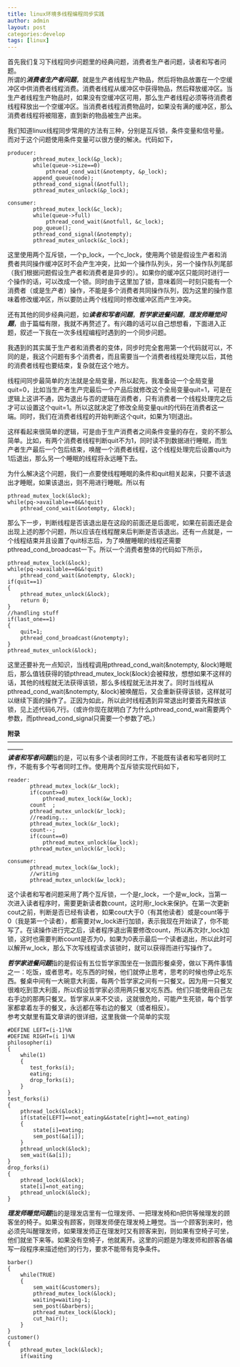 ```yaml
---
title: linux环境多线程编程同步实践
author: admin
layout: post
categories:develop
tags: [linux]
---
```

 

首先我们复习下线程同步问题里的经典问题，消费者生产者问题，读者和写者问题。  
所谓的***消费者生产者问题***，就是生产者线程生产物品，然后将物品放置在一个空缓冲区中供消费者线程消费。消费者线程从缓冲区中获得物品，然后释放缓冲区。当生产者线程生产物品时，如果没有空缓冲区可用，那么生产者线程必须等待消费者线程释放出一个空缓冲区。当消费者线程消费物品时，如果没有满的缓冲区，那么消费者线程将被阻塞，直到新的物品被生产出来。

我们知道linux线程同步常用的方法有三种，分别是互斥锁，条件变量和信号量。而对于这个问题使用条件变量可以很方便的解决。代码如下，



    producer:
        	pthread_mutex_lock(&p_lock);
    		while(queue->size==0)
    			pthread_cond_wait(&notempty, &p_lock);
    		append_queue(node);
    		pthread_cond_signal(&notfull);
    		pthread_mutex_unlock(&p_lock);
    
    consumer:
    		pthread_mutex_lock(&c_lock);
    		while(queue->full)
    			pthread_cond_wait(&notfull, &c_lock);
    		pop_queue();
    		pthread_cond_signal(&notempty);
    		pthread_mutex_unlock(&c_lock);

这里使用两个互斥锁，一个p\_lock，一个c\_lock，使用两个锁是假设生产者和消费者共同操作缓冲区时不会产生冲突，比如一个操作队列头，另一个操作队列尾部（我们根据问题假设生产者和消费者是异步的）。如果你的缓冲区只能同时进行一个操作的话，可以改成一个锁。同时由于这里加了锁，意味着同一时刻只能有一个消费者（或是生产者）操作，不能是多个消费者共同操作队列，因为这里的操作意味着修改缓冲区，所以要防止两个线程同时修改缓冲区而产生冲突。

还有其他的同步经典问题，如***读者和写者问题***，***哲学家进餐问题***，***理发师睡觉问题***，由于篇幅有限，我就不再赘述了。有兴趣的话可以自己想想看，下面进入正题，叙述一下我在一次多线程编程时遇到的一个同步问题。  
 
我遇到的其实属于生产者和消费者的变体，同步时完全套用第一个代码就可以，不同的是，我这个问题有多个消费者，而且需要当一个消费者线程处理完以后，其他的消费者线程也要结束，复杂就在这个地方。

线程间同步最简单的方法就是全局变量，所以起先，我准备设一个全局变量quit=0，比如当生产者生产完最后一个产品后就修改这个全局变量quit=1，可是在逻辑上这讲不通，因为退出与否的逻辑在消费者，只有消费者一个线程处理完之后才可以设置这个quit=1。所以这就决定了修改全局变量quit的代码在消费者这一端。同时，我们在消费者线程的开始判断这个quit，如果为1则退出。

这样看起来很简单的逻辑，可是由于生产消费者之间条件变量的存在，变的不那么简单。比如，有两个消费者线程判断quit不为1，同时读不到数据进行睡眠，而生产者生产最后一个包后结束，唤醒一个消费者线程，这个线程处理完后设置quit为1后退出，那么另一个睡眠的线程将永远睡下去。

为什么解决这个问题，我们一点要使线程睡眠的条件和quit相关起来，只要不该退出才睡眠，如果该退出，则不用进行睡眠。所以有

    pthread_mutex_lock(&lock);
    while(pq->available==0&&!quit)
        pthread_cond_wait(&notempty, &lock);
    

那么下一步，判断线程是否该退出是在这段的前面还是后面呢，如果在前面还是会出现上述的那个问题，所以应该在线程醒来后判断是否该退出。还有一点就是，一个线程结束并且设置了quit标志后，为了唤醒睡眠的线程还需要pthread\_cond\_broadcast一下。所以一个消费者整体的代码如下所示，

    pthread_mutex_lock(&lock);
    while(pq->available==0&&!quit)
        pthread_cond_wait(&notempty, &lock);
    if(quit==1)
    {
        pthread_mutex_unlock(&lock);
        return 0;
    }
    //handling stuff
    if(last_one==1)
    {
        quit=1;
        pthread_cond_broadcast(&notempty);
    }
    pthread_mutex_unlock(&lock);
    

这里还要补充一点知识，当线程调用pthread\_cond\_wait(&notempty, &lock)睡眠后，那么值钱获得的锁pthread\_mutex\_lock(&lock)会被释放，想想如果不这样的话，其他的线程就无法获得该锁，那么多线程就无法并发了。同时当线程从pthread\_cond\_wait(&notempty, &lock)被唤醒后，又会重新获得该锁，这样就可以继续下面的操作了。正因为如此，所以此时线程遇到异常退出时要首先释放该锁，见上述代码6,7行。（或许你现在就明白了为什么pthread\_cond\_wait需要两个参数，而pthread\_cond\_signal只需要一个参数了吧。）



**附录**  
——————————————————————————————————————–  
***读者和写者问题***指的是，可以有多个读者同时工作，不能既有读者和写者同时工作，不能有多个写者同时工作。使用两个互斥锁实现代码如下，

    reader:
           pthread_mutex_lock(&r_lock);
           if(count>=0)
               pthread_mutex_lock(&w_lock);
           count  ;
           pthread_mutex_unlock(&r_lock);
           //reading...
           pthread_mutex_lock(&r_lock);
           count--;
           if(count==0)
               pthread_mutex_unlock(&w_lock);
           pthread_mutex_unlock(&r_lock);
    
    consumer:
           pthread_mutex_lock(&w_lock);
           //writing
           pthread_mutex_unlock(&w_lock);
    

这个读者和写者问题采用了两个互斥锁，一个是r\_lock，一个是w\_lock，当第一次进入读者程序时，需要更新读者数count，这时用r\_lock来保护。在第一次更新cout之前，判断是否已经有读者，如果cout大于0（有其他读者）或是count等于0（我是第一个读者），都需要对w\_lock进行加锁，表示我现在开始读了，你不能写了。在读操作进行完之后，读者程序退出需要修改count，所以再次对r\_lock加锁，这时也需要判断count是否为0，如果为0表示最后一个读者退出，所以此时可以解开w\_lock，那么下次写线程请求该锁时，就可以获得而进行写操作了。

***哲学家进餐问题***指的是假设有五位哲学家围坐在一张圆形餐桌旁，做以下两件事情之一：吃饭，或者思考。吃东西的时候，他们就停止思考，思考的时候也停止吃东西。餐桌中间有一大碗意大利面，每两个哲学家之间有一只餐叉。因为用一只餐叉很难吃到意大利面，所以假设哲学家必须用两只餐叉吃东西。他们只能使用自己左右手边的那两只餐叉。哲学家从来不交谈，这就很危险，可能产生死锁，每个哲学家都拿着左手的餐叉，永远都在等右边的餐叉（或者相反）。  
参考文献里有篇文章讲的很详细，这里我做一个简单的实现

    #DEFINE LEFT=(i-1)%N
    #DEFINE RIGHT=(i 1)%N
    philosopher(i)
    {
        while(1)
        {
           test_forks(i);
           eating;
           drop_forks(i);
        }
    }
    test_forks(i)
    {
        pthread_lock(&lock);
        if(state[LEFT]==not_eating&&state[right]==not_eating)
        {
            state[i]=eating;
            sem_post(&a[i]);
        }
        pthread_unlock(&lock);
        sem_wait(&a[i]);
    }
    drop_forks(i)
    {
        pthread_lock(&lock);
        state[i]=not_eating;
        pthread_unlock(&lock);
    }
    

***理发师睡觉问题***指的是理发店里有一位理发师、一把理发椅和n把供等候理发的顾客坐的椅子。如果没有顾客，则理发师便在理发椅上睡觉。当一个顾客到来时，他必须先叫醒理发师，如果理发师正在理发时又有顾客来到，则如果有空椅子可坐，他们就坐下来等。如果没有空椅子，他就离开。这里的问题是为理发师和顾客各编写一段程序来描述他们的行为，要求不能带有竞争条件。

    barber()
    {
        while(TRUE)
        {
            sem_wait(&customers);
            pthread_mutex_lock(&lock);
            waiting=waiting-1;
            sem_post(&barbers);
            pthread_mutex_lock(&lock);
            cut_hair();
        }
    }
    customer()
    {
        pthread_mutex_lock(&lock);
        if(waiting